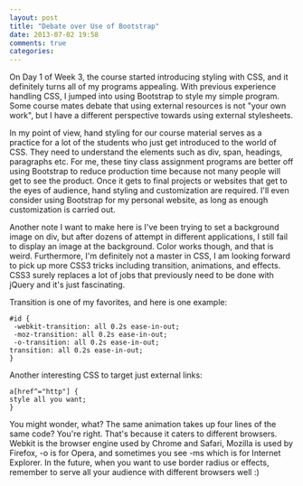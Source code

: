 ```yaml
---
layout: post
title: "Debate over Use of Bootstrap"
date: 2013-07-02 19:58
comments: true
categories:
---
```


On Day 1 of Week 3, the course started introducing styling with CSS, and it definitely turns all of my programs appealing. With previous experience handling CSS, I jumped into using Bootstrap to style my simple program. Some course mates debate that using external resources is not "your own work", but I have a different perspective towards using external stylesheets.

In my point of view, hand styling for our course material serves as a practice for a lot of the students who just get introduced to the world of CSS. They need to understand the elements such as div, span, headings, paragraphs etc. For me, these tiny class assignment programs are better off using Bootstrap to reduce production time because not many people will get to see the product. Once it gets to final projects or websites that get to the eyes of audience, hand styling and customization are required. I'll even consider using Bootstrap for my personal website, as long as enough customization is carried out.

Another note I want to make here is I've been trying to set a background image on div, but after dozens of attempt in different applications, I still fail to display an image at the background. Color works though, and that is weird. Furthermore, I'm definitely not a master in CSS, I am looking forward to pick up more CSS3 tricks including transition, animations, and effects. CSS3 surely replaces a lot of jobs that previously need to be done with jQuery and it's just fascinating.

Transition is one of my favorites, and here is one example:

	#id {
	 -webkit-transition: all 0.2s ease-in-out;
	 -moz-transition: all 0.2s ease-in-out;
	 -o-transition: all 0.2s ease-in-out;
	transition: all 0.2s ease-in-out;
	}

Another interesting CSS to target just external links:

	a[href^="http"] {
	style all you want;
	}

You might wonder, what? The same animation takes up four lines of the same code? You're right. That's because it caters to different browsers. Webkit is the browser engine used by Chrome and Safari, Mozilla is used by Firefox, -o is for Opera, and sometimes you see -ms which is for Internet Explorer. In the future, when you want to use border radius or effects, remember to serve all your audience with different browsers well :)